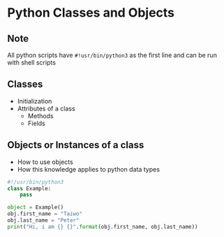 #	Python Classes and Objects

## Note
All python scripts have ```#!usr/bin/python3``` as the first line and can be run with shell scripts

## Classes
- Initialization
- Attributes of a class
	- Methods
	- Fields
## Objects or Instances of a class
- How to use objects
- How this knowledge applies to python data types

```py
#!/usr/bin/python3
class Example:
	pass

object = Example()
obj.first_name = "Taiwo"
obj.last_name = "Peter"
print("Hi, i am {} {}".format(obj.first_name, obj.last_name))

```
